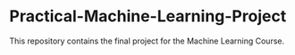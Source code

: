 # Practical-Machine-Learning-Project
This repository contains the final project for the Machine Learning Course.
